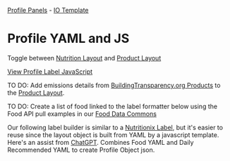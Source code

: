 <a href="/profile">Profile Panels</a> - <a href="/io/template">IO Template</a>

# Profile YAML and JS

Toggle between [Nutrition Layout](#layout=nutrition) and [Product Layout](#layout=product)

[View Profile Label JavaScript](https://github.com/ModelEarth/profile/blob/main/item/js/label.js)

TO DO: Add emissions details from [BuildingTransparency.org Products](/profile/products/) to the [Product Layout](#layout=product).  

TO DO: Create a list of food linked to the label formatter below using the Food API pull examples in our [Food Data Commons](/data-commons/docs/food/)

Our following label builder is similar to a [Nutritionix Label](/data-commons/docs/food/), but it's easier to reuse since the layout object is built from YAML by a javascript template. Here's an assist from [ChatGPT](https://chatgpt.com/share/68ade5c5-9b05-46a8-a0da-ccd771289693). Combines Food YAML and Daily Recommended YAML to create Profile Object json.

